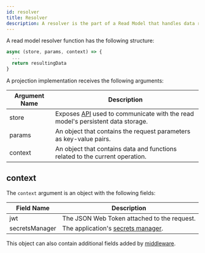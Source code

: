```yaml
---
id: resolver
title: Resolver
description: A resolver is the part of a Read Model that handles data requests.
---
```


A read model resolver function has the following structure:

```js
async (store, params, context) => {
  ...
  return resultingData
}
```

A projection implementation receives the following arguments:

| Argument Name | Description                                                                                              |
| ------------- | -------------------------------------------------------------------------------------------------------- |
| store         | Exposes [API](../read-model/store.md) used to communicate with the read model's persistent data storage. |
| params        | An object that contains the request parameters as key-value pairs.                                       |
| context       | An object that contains data and functions related to the current operation.                             |

## context

The `context` argument is an object with the following fields:

| Field Name     | Description                                                               |
| -------------- | ------------------------------------------------------------------------- |
| jwt            | The JSON Web Token attached to the request.                               |
| secretsManager | The application's [secrets manager](../../encryption.md#storing-secrets). |

This object can also contain additional fields added by [middleware](../../middleware.md).
